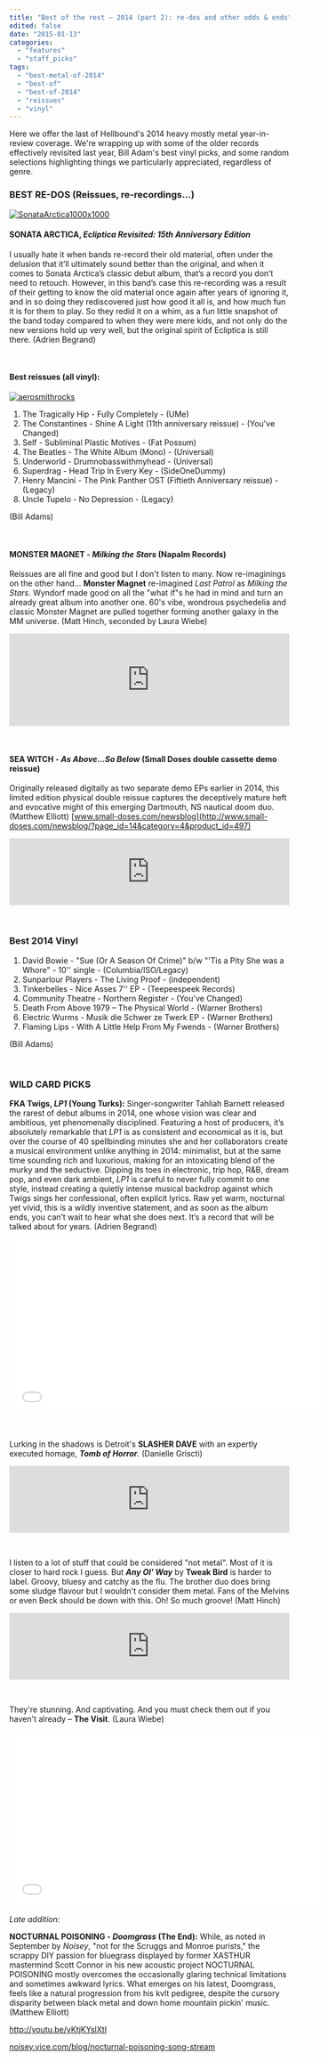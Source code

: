 ```yaml
---
title: "Best of the rest – 2014 (part 2): re-dos and other odds & ends"
edited: false
date: "2015-01-13"
categories:
  - "features"
  - "staff_picks"
tags:
  - "best-metal-of-2014"
  - "best-of"
  - "best-of-2014"
  - "reissues"
  - "vinyl"
---
```


Here we offer the last of Hellbound's 2014 heavy mostly metal year-in-review coverage. We're wrapping up with some of the older records effectively revisited last year, Bill Adam's best vinyl picks, and some random selections highlighting things we particularly appreciated, regardless of genre.

### BEST RE-DOS (Reissues, re-recordings...)

[![SonataArctica1000x1000](https://hellbound.ca/wp-content/uploads/2015/01/SonataArctica1000x1000-300x300.jpg)](https://hellbound.ca/wp-content/uploads/2015/01/SonataArctica1000x1000.jpg)

#### SONATA ARCTICA, _Ecliptica Revisited: 15th Anniversary Edition_

I usually hate it when bands re-record their old material, often under the delusion that it’ll ultimately sound better than the original, and when it comes to Sonata Arctica’s classic debut album, that’s a record you don’t need to retouch. However, in this band’s case this re-recording was a result of their getting to know the old material once again after years of ignoring it, and in so doing they rediscovered just how good it all is, and how much fun it is for them to play. So they redid it on a whim, as a fun little snapshot of the band today compared to when they were mere kids, and not only do the new versions hold up very well, but the original spirit of Ecliptica is still there. (Adrien Begrand)

 

#### Best reissues (all vinyl):

[![aerosmithrocks](https://hellbound.ca/wp-content/uploads/2014/05/aerosmithrocks-300x300.jpg)](https://hellbound.ca/wp-content/uploads/2014/05/aerosmithrocks.jpg)

1. The Tragically Hip - Fully Completely - (UMe)
2. The Constantines - Shine A Light (11th anniversary reissue) - (You've Changed)
3. Self - Subliminal Plastic Motives - (Fat Possum)
4. The Beatles - The White Album (Mono) - (Universal)
5. Underworld - Drumnobasswithmyhead - (Universal)
6. Superdrag - Head Trip In Every Key - (SideOneDummy)
7. Henry Mancini - The Pink Panther OST (Fiftieth Anniversary reissue) - (Legacy)
8. Uncle Tupelo - No Depression - (Legacy)

(Bill Adams)

 

#### MONSTER MAGNET - _Milking the Stars_ (Napalm Records)

Reissues are all fine and good but I don't listen to many. Now re-imaginings on the other hand... **Monster Magnet** re-imagined _Last Patrol_ as _Milking the Stars_. Wyndorf made good on all the "what if"s he had in mind and turn an already great album into another one. 60's vibe, wondrous psychedelia and classic Monster Magnet are pulled together forming another galaxy in the MM universe. (Matt Hinch, seconded by Laura Wiebe)

<iframe src="https://w.soundcloud.com/player/?url=https%3A//api.soundcloud.com/tracks/166321227&amp;color=ff5500&amp;auto_play=false&amp;hide_related=false&amp;show_comments=true&amp;show_user=true&amp;show_reposts=false" width="100%" height="166" frameborder="no" scrolling="no"></iframe>

 

#### SEA WITCH - _As Above...So Below_ (Small Doses double cassette demo reissue)

Originally released digitally as two separate demo EPs earlier in 2014, this limited edition physical double reissue captures the deceptively mature heft and evocative might of this emerging Dartmouth, NS nautical doom duo. (Matthew Elliott) [www.small-doses.com/newsblog](http://www.small-doses.com/newsblog/?page_id=14&category=4&product_id=497)

<iframe style="border: 0; width: 100%; height: 120px;" src="https://bandcamp.com/EmbeddedPlayer/album=3023888021/size=large/bgcol=ffffff/linkcol=0687f5/tracklist=false/artwork=small/transparent=true/" width="300" height="150" seamless=""><a href="http://seawitchdoom.bandcamp.com/album/as-above-demo-i">As Above (Demo I) by Sea Witch</a></iframe>

 

### Best 2014 Vinyl

1. David Bowie - "Sue (Or A Season Of Crime)" b/w "'Tis a Pity She was a Whore" - 10'' single - (Columbia/ISO/Legacy)
2. Sunparlour Players - The Living Proof - (independent)
3. Tinkerbelles - Nice Asses 7'' EP - (Teepeespeek Records)
4. Community Theatre - Northern Register - (You've Changed)
5. Death From Above 1979 – The Physical World - (Warner Brothers)
6. Electric Wurms - Musik die Schwer ze Twerk EP - (Warner Brothers)
7. Flaming Lips - With A Little Help From My Fwends - (Warner Brothers)

(Bill Adams)

 

### WILD CARD PICKS

**FKA Twigs, _LP1_ (Young Turks):** Singer-songwriter Tahliah Barnett released the rarest of debut albums in 2014, one whose vision was clear and ambitious, yet phenomenally disciplined. Featuring a host of producers, it’s absolutely remarkable that _LP1_ is as consistent and economical as it is, but over the course of 40 spellbinding minutes she and her collaborators create a musical environment unlike anything in 2014: minimalist, but at the same time sounding rich and luxurious, making for an intoxicating blend of the murky and the seductive. Dipping its toes in electronic, trip hop, R&B, dream pop, and even dark ambient, _LP1_ is careful to never fully commit to one style, instead creating a quietly intense musical backdrop against which Twigs sings her confessional, often explicit lyrics. Raw yet warm, nocturnal yet vivid, this is a wildly inventive statement, and as soon as the album ends, you can’t wait to hear what she does next. It’s a record that will be talked about for years. (Adrien Begrand)

<iframe src="//www.youtube.com/embed/Cw6H9YsTLek" width="560" height="315" frameborder="0" allowfullscreen="allowfullscreen"></iframe>

 

Lurking in the shadows is Detroit's **SLASHER DAVE** with an expertly executed homage, _**Tomb of Horror**._ (Danielle Griscti)

<iframe style="border: 0; width: 100%; height: 120px;" src="https://bandcamp.com/EmbeddedPlayer/album=64711044/size=large/bgcol=ffffff/linkcol=0687f5/tracklist=false/artwork=small/transparent=true/" width="300" height="150" seamless=""><a href="http://bellyacherecords.bandcamp.com/album/tomb-of-horror">Tomb Of Horror by Slasher Dave</a></iframe>

 

I listen to a lot of stuff that could be considered "not metal". Most of it is closer to hard rock I guess. But **_Any Ol' Way_** by **Tweak Bird** is harder to label. Groovy, bluesy and catchy as the flu. The brother duo does bring some sludge flavour but I wouldn't consider them metal. Fans of the Melvins or even Beck should be down with this. Oh! So much groove! (Matt Hinch)

<iframe style="border: 0; width: 100%; height: 120px;" src="https://bandcamp.com/EmbeddedPlayer/album=2563862721/size=large/bgcol=ffffff/linkcol=0687f5/tracklist=false/artwork=small/transparent=true/" width="300" height="150" seamless=""><a href="http://tweakbird.bandcamp.com/album/any-ol-way-2">Any Ol' Way by TWEAK BIRD</a></iframe>

 

They're stunning. And captivating. And you must check them out if you haven't already – **The Visit**. (Laura Wiebe)

<iframe src="//www.youtube.com/embed/mTnWHJ3ZqsI" width="560" height="315" frameborder="0" allowfullscreen="allowfullscreen"></iframe>

_Late addition:_

**NOCTURNAL POISONING - _Doomgrass_ (The End):** While, as noted in September by _Noisey_, "not for the Scruggs and Monroe purists," the scrappy DIY passion for bluegrass displayed by former XASTHUR mastermind Scott Connor in his new acoustic project NOCTURNAL POISONING mostly overcomes the occasionally glaring technical limitations and sometimes awkward lyrics. What emerges on his latest, Doomgrass, feels like a natural progression from his kvlt pedigree, despite the cursory disparity between black metal and down home mountain pickin' music. (Matthew Elliott)

http://youtu.be/yKtjKYslXtI

[noisey.vice.com/blog/nocturnal-poisoning-song-stream](http://noisey.vice.com/blog/nocturnal-poisoning-song-stream)
